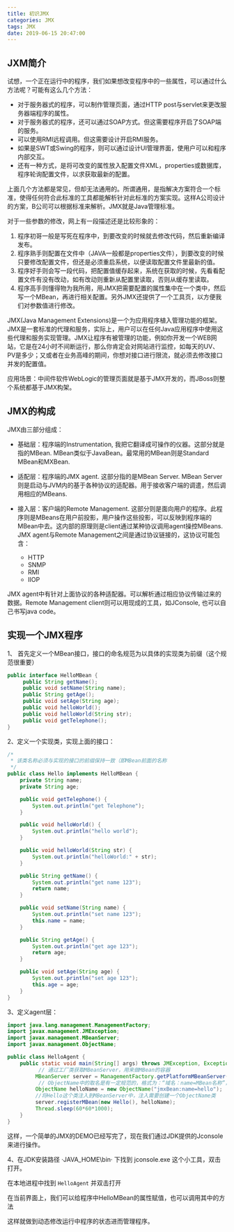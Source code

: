 ```yaml
---
title: 初识JMX
categories: JMX
tags: JMX
date: 2019-06-15 20:47:00
---
```


JXM简介
----------

试想，一个正在运行中的程序，我们如果想改变程序中的一些属性，可以通过什么方法呢？可能有这么几个方法：

- 对于服务器式的程序，可以制作管理页面，通过HTTP post与servlet来更改服务器端程序的属性。
- 对于服务器式的程序，还可以通过SOAP方式。但这需要程序开启了SOAP端的服务。
- 可以使用RMI远程调用。但这需要设计开启RMI服务。
- 如果是SWT或Swing的程序，则可以通过设计UI管理界面，使用户可以和程序内部交互。
- 还有一种方式，是将可改变的属性放入配置文件XML，properties或数据库，程序轮询配置文件，以求获取最新的配置。

上面几个方法都是常见，但却无法通用的。所谓通用，是指解决方案符合一个标准，使得任何符合此标准的工具都能解析针对此标准的方案实现。这样A公司设计的方案，B公司可以根据标准来解析。JMX就是Java管理标准。

对于一些参数的修改，网上有一段描述还是比较形象的：
1. 程序初哥一般是写死在程序中，到要改变的时候就去修改代码，然后重新编译发布。
2. 程序熟手则配置在文件中（JAVA一般都是properties文件），到要改变的时候只要修改配置文件，但还是必须重启系统，以便读取配置文件里最新的值。
3. 程序好手则会写一段代码，把配置值缓存起来，系统在获取的时候，先看看配置文件有没有改动，如有改动则重新从配置里读取，否则从缓存里读取。
4. 程序高手则懂得物为我所用，用JMX把需要配置的属性集中在一个类中，然后写一个MBean，再进行相关配置。另外JMX还提供了一个工具页，以方便我们对参数值进行修改。

JMX(Java Management Extensions)是一个为应用程序植入管理功能的框架。JMX是一套标准的代理和服务，实际上，用户可以在任何Java应用程序中使用这些代理和服务实现管理。JMX让程序有被管理的功能，例如你开发一个WEB网站，它是在24小时不间断运行，那么你肯定会对网站进行监控，如每天的UV、PV是多少；又或者在业务高峰的期间，你想对接口进行限流，就必须去修改接口并发的配置值。

应用场景：中间件软件WebLogic的管理页面就是基于JMX开发的，而JBoss则整个系统都基于JMX构架。

JMX的构成
--------------

JMX由三部分组成：

- 基础层：程序端的Instrumentation, 我把它翻译成可操作的仪器。这部分就是指的MBean. MBean类似于JavaBean。最常用的MBean则是Standard MBean和MXBean.

- 适配层：程序端的JMX agent. 这部分指的是MBean Server. MBean Server则是启动与JVM内的基于各种协议的适配器。用于接收客户端的调遣，然后调用相应的MBeans.

- 接入层：客户端的Remote Management. 这部分则是面向用户的程序。此程序则是MBeans在用户前投影，用户操作这些投影，可以反映到程序端的MBean中去。这内部的原理则是client通过某种协议调用agent操控MBeans. 
JMX agent与Remote Management之间是通过协议链接的，这协议可能包含：
    - HTTP
    - SNMP
    - RMI
    - IIOP

JMX agent中有针对上面协议的各种适配器。可以解析通过相应协议传输过来的数据。Remote Management client则可以用现成的工具，如JConsole, 也可以自己书写java code。

实现一个JMX程序
--------------------

 1、 首先定义一个MBean接口，接口的命名规范为以具体的实现类为前缀（这个规范很重要）

```java
public interface HelloMBean {
     public String getName();
     public void setName(String name);
     public String getAge();
     public void setAge(String age);
     public void helloWorld();
     public void helloWorld(String str);
     public void getTelephone();
}
```

2、定义一个实现类，实现上面的接口：

```java
/*
 * 该类名称必须与实现的接口的前缀保持一致（即MBean前面的名称
 */
public class Hello implements HelloMBean {
    private String name;
    private String age;

    public void getTelephone() {
        System.out.println("get Telephone");
    }

    public void helloWorld() {
        System.out.println("hello world");
    }

    public void helloWorld(String str) {
        System.out.println("helloWorld:" + str);
    }

    public String getName() {
        System.out.println("get name 123");
        return name;
    }

    public void setName(String name) {
        System.out.println("set name 123");
        this.name = name;
    }

    public String getAge() {
        System.out.println("get age 123");
        return age;
    }

    public void setAge(String age) {
        System.out.println("set age 123");
        this.age = age;
    }      
}
```

3、定义agent层：

```java
import java.lang.management.ManagementFactory;
import javax.management.JMException;
import javax.management.MBeanServer;
import javax.management.ObjectName;

public class HelloAgent {
    public static void main(String[] args) throws JMException, Exception {
          // 通过工厂类获取MBeanServer，用来做MBean的容器 
         MBeanServer server = ManagementFactory.getPlatformMBeanServer();
          // ObjectName中的取名是有一定规范的，格式为：“域名：name=MBean名称”，其中域名和MBean的名称可以任意取。
         ObjectName helloName = new ObjectName("jmxBean:name=hello");
         //将Hello这个类注入到MBeanServer中，注入需要创建一个ObjectName类
         server.registerMBean(new Hello(), helloName);
         Thread.sleep(60*60*1000);
    }
}
```

这样，一个简单的JMX的DEMO已经写完了，现在我们通过JDK提供的Jconsole来进行操作。

4、在JDK安装路径 ·JAVA_HOME\bin· 下找到 jconsole.exe 这个小工具，双击打开。

在本地进程中找到 `HelloAgent` 并双击打开

在当前界面上，我们可以给程序中HelloMBean的属性赋值，也可以调用其中的方法

这样就做到动态修改运行中程序的状态进而管理程序。
